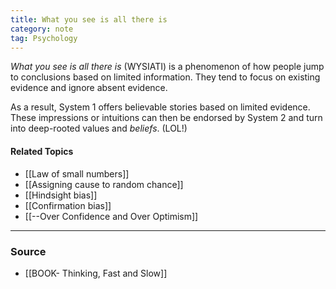 ```yaml
---
title: What you see is all there is
category: note
tag: Psychology 
---
```


*What you see is all there is* (WYSIATI) is a phenomenon of how people jump to conclusions based on limited information. They tend to focus on existing evidence and ignore absent evidence. 

As a result, System 1 offers believable stories based on limited evidence. These impressions or intuitions can then be endorsed by System 2 and turn into deep-rooted values and *beliefs*. (LOL!)

#### Related Topics
- [[Law of small numbers]]
- [[Assigning cause to random chance]]
- [[Hindsight bias]]
- [[Confirmation bias]]
- [[--Over Confidence and Over Optimism]]

--- 
### Source
- [[BOOK- Thinking, Fast and Slow]]